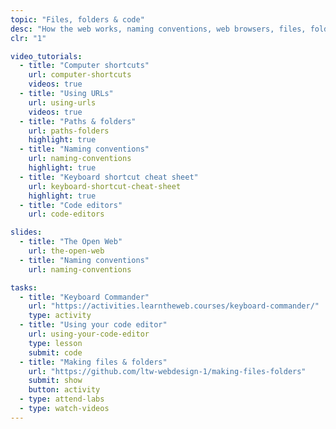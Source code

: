 ```yaml
---
topic: "Files, folders & code"
desc: "How the web works, naming conventions, web browsers, files, folders & code editors."
clr: "1"

video_tutorials:
  - title: "Computer shortcuts"
    url: computer-shortcuts
    videos: true
  - title: "Using URLs"
    url: using-urls
    videos: true
  - title: "Paths & folders"
    url: paths-folders
    highlight: true
  - title: "Naming conventions"
    url: naming-conventions
    highlight: true
  - title: "Keyboard shortcut cheat sheet"
    url: keyboard-shortcut-cheat-sheet
    highlight: true
  - title: "Code editors"
    url: code-editors

slides:
  - title: "The Open Web"
    url: the-open-web
  - title: "Naming conventions"
    url: naming-conventions

tasks:
  - title: "Keyboard Commander"
    url: "https://activities.learntheweb.courses/keyboard-commander/"
    type: activity
  - title: "Using your code editor"
    url: using-your-code-editor
    type: lesson
    submit: code
  - title: "Making files & folders"
    url: "https://github.com/ltw-webdesign-1/making-files-folders"
    submit: show
    button: activity
  - type: attend-labs
  - type: watch-videos
---
```

